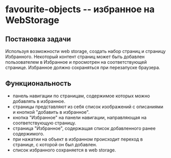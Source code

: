 # favourite-objects -- избранное на WebStorage

## Постановка задачи
Используя возможности web storage, создать набор страниц и страницу Избранного.
Некоторый контент страниц может быть добавлен пользователем в Избранное и просмотрен на соответствующей странице.
Избранное должно сохраняться при перезапуске браузера.

## Функциональность
- панель навигации по страницам, содержимое которых можно добавлять в избранное.
- страницы представляют из себя список изображений с описаниями и кнопкой "добавить в избранное".
- кнопка "Избранное" на панели навигации, направляющая на соответствующую страницу.
- страница "Избранное", содержащая список добавленного ранее содержимого.
- при нажатии на объект в избранном происходит переход в странице, с которой он был добавлен.
- список избранного сохраняется в web storage.
